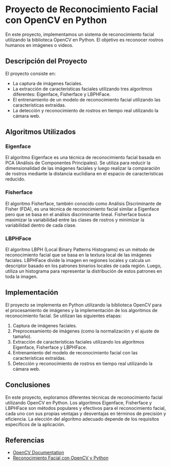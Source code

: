 # Proyecto de Reconocimiento Facial con OpenCV en Python

En este proyecto, implementamos un sistema de reconocimiento facial utilizando la biblioteca OpenCV en Python. El objetivo es reconocer rostros humanos en imágenes o videos.

## Descripción del Proyecto

El proyecto consiste en:

- La captura de imágenes faciales.
- La extracción de características faciales utilizando tres algoritmos diferentes: Eigenface, Fisherface y LBPHFace.
- El entrenamiento de un modelo de reconocimiento facial utilizando las características extraídas.
- La detección y reconocimiento de rostros en tiempo real utilizando la cámara web.

## Algoritmos Utilizados

### Eigenface

El algoritmo Eigenface es una técnica de reconocimiento facial basada en PCA (Análisis de Componentes Principales). Se utiliza para reducir la dimensionalidad de las imágenes faciales y luego realizar la comparación de rostros mediante la distancia euclidiana en el espacio de características reducido.

### Fisherface

El algoritmo Fisherface, también conocido como Análisis Discriminante de Fisher (FDA), es una técnica de reconocimiento facial similar a Eigenface pero que se basa en el análisis discriminante lineal. Fisherface busca maximizar la variabilidad entre las clases de rostros y minimizar la variabilidad dentro de cada clase.

### LBPHFace

El algoritmo LBPH (Local Binary Patterns Histograms) es un método de reconocimiento facial que se basa en la textura local de las imágenes faciales. LBPHFace divide la imagen en regiones locales y calcula un descriptor basado en los patrones binarios locales de cada región. Luego, utiliza un histograma para representar la distribución de estos patrones en toda la imagen.

## Implementación

El proyecto se implementa en Python utilizando la biblioteca OpenCV para el procesamiento de imágenes y la implementación de los algoritmos de reconocimiento facial. Se utilizan las siguientes etapas:

1. Captura de imágenes faciales.
2. Preprocesamiento de imágenes (como la normalización y el ajuste de tamaño).
3. Extracción de características faciales utilizando los algoritmos Eigenface, Fisherface y LBPHFace.
4. Entrenamiento del modelo de reconocimiento facial con las características extraídas.
5. Detección y reconocimiento de rostros en tiempo real utilizando la cámara web.

## Conclusiones

En este proyecto, exploramos diferentes técnicas de reconocimiento facial utilizando OpenCV en Python. Los algoritmos Eigenface, Fisherface y LBPHFace son métodos populares y efectivos para el reconocimiento facial, cada uno con sus propias ventajas y desventajas en términos de precisión y eficiencia. La elección del algoritmo adecuado depende de los requisitos específicos de la aplicación.

## Referencias

- [OpenCV Documentation](https://docs.opencv.org/)
- [Reconocimiento Facial con OpenCV y Python](https://realpython.com/face-recognition-with-python/)

